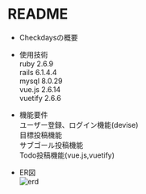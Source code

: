 # README

* Checkdaysの概要</br>

* 使用技術</br>
ruby  2.6.9</br>
rails 6.1.4.4</br>
mysql 8.0.29 </br>
vue.js  2.6.14</br>
vuetify 2.6.6</br>

* 機能要件</br>
ユーザー登録、ログイン機能(devise)</br>
目標投稿機能</br>
サブゴール投稿機能</br>
Todo投稿機能(vue.js,vuetify)</br>

* ER図</br>
![erd](https://user-images.githubusercontent.com/51045178/177148356-ae0b0a67-eaf9-4353-aa14-8e334e6755c6.png)
